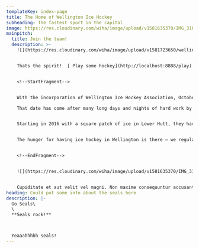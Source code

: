 ```yaml
---
templateKey: index-page
title: The Home of Wellington Ice Hockey
subheading: The fastest sport in the capital
image: https://res.cloudinary.com/wiha/image/upload/v1581635370/IMG_3183_jhoftu.jpg
mainpitch:
  title: Join the team!
  description: >-
    ![](https://res.cloudinary.com/wiha/image/upload/v1581723650/wellington-hockey_nydx3z.jpg)


    Thats the spirit!  [ Play some hockey](http://localhost:8888/play)


    <!--StartFragment-->


    With the incorporation of Wellington Ice Hockey Association, October 9 has become a date worth etching into the history books of New Zealand ice hockey.\

    That date has come after many long days and nights of hard work by those involved, driven solely by their passion for the game and their want to see it succeed.


    Starting in 2016 with a square patch of ice in Lower Hutt, they have now transformed the ‘Frosty Spot’ into a fully functional rink with zamboni included. With these recent developments it is now more realistic than ever to envision competitive ice hockey as a reality for the capital, rather than a pipe dream.


    The hunger for having ice hockey in Wellington is there – we regularly field questions from fans about when the NZIHL could expand to include a sixth team.


    <!--EndFragment-->


    ![](https://res.cloudinary.com/wiha/image/upload/v1581635370/IMG_3183_jhoftu.jpg)


    Cupiditate et aut velit vel magni. Non maxime consequuntur accusantium voluptatem quia tempore non quas. Voluptatum ipsa quasi nulla et delectus. Aut quia officia et adipisci nobis optio aliquam enim.
heading: Could put some info about the seals here
description: |-
  Go Seals\
  \
  **Seals rock!**



  Yeaaahhhhh seals!
---
```

